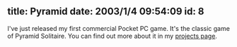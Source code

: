 title: Pyramid
date: 2003/1/4 09:54:09
id: 8
---
I've just released my first commercial Pocket PC game. It's the classic game of Pyramid Solitaire. You can find out more about it in my [projects page](projects.htm).